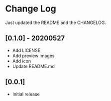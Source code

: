 # Change Log

Just updated the README and the CHANGELOG.

## [0.1.0] - 20200527

- Add LICENSE
- Add preview images
- Add icon
- Update README.md

## [0.0.1]

- Initial release
